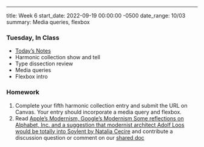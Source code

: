 ---
title:            Week 6
start_date:       2022-09-19 00:00:00 -0500
date_range:       10/03
summary: Media queries, flexbox

### Tuesday, In Class

- [Today&rsquo;s Notes](https://paper.dropbox.com/doc/Core-1-Interaction-Week-6-Notes-Media-Queries-and-Flexbox-Intro--Bqa75k2Sm8IdGa25n7xGhJrXAQ-W5GCGJENmoPV0Xb8G4iU3)
- Harmonic collection show and tell
- Type dissection review
- Media queries
- Flexbox intro

### Homework
1. Complete your fifth harmonic collection entry and submit the URL on Canvas. Your entry should incorporate a media query and flexbox.
2. Read [Apple’s Modernism, Google’s Modernism Some reflections on Alphabet, Inc. and a suggestion that modernist architect Adolf Loos would be totally into Soylent by Natalia Cecire](https://natalia.cecire.org/research/apples-modernism-googles-modernism-some-reflections-on-alphabet-inc-and-a-suggestion-that-modernist-architect-adolf-loos-would-be-totally-into-soylent/) and contribute a discussion question or comment on our [shared doc](https://paper.dropbox.com/doc/F22-Core-Interaction-Reading-Responses--Bqbz69rF~laubCFN8mhYBg0kAQ-011CWC5qJgFfgpIVOrIYA)
 



